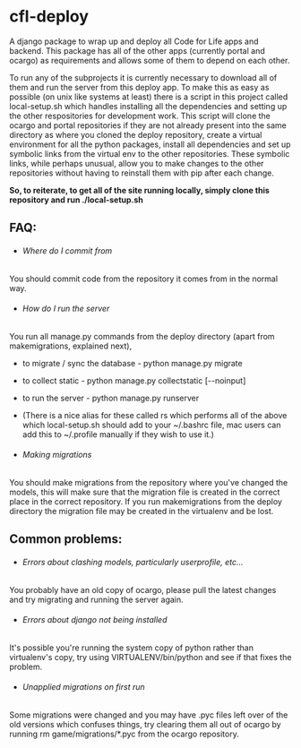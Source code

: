 # cfl-deploy

A django package to wrap up and deploy all Code for Life apps and backend. This package has all of the other apps (currently portal and ocargo) as requirements and allows some of them to depend on each other.

To run any of the subprojects it is currently necessary to download all of them and run the server from this deploy app. To make this as easy as possible (on unix like systems at least) there is a script in this project called local-setup.sh which handles installing all the dependencies and setting up the other respositories for development work. This script will clone the ocargo and portal repositories if they are not already present into the same directory as where you cloned the deploy repository, create a virtual environment for all the python packages, install all dependencies and set up symbolic links from the virtual env to the other repositories. These symbolic links, while perhaps unusual, allow you to make changes to the other repositories without having to reinstall them with pip after each change.

**So, to reiterate, to get all of the site running locally, simply clone this repository and run ./local-setup.sh**

## FAQ:
- ###### Where do I commit from
You should commit code from the repository it comes from in the normal way.

- ###### How do I run the server
You run all manage.py commands from the deploy directory (apart from makemigrations, explained next),
  - to migrate / sync the database - python manage.py migrate
  - to collect static - python manage.py collectstatic [--noinput]
  - to run the server - python manage.py runserver
  - (There is a nice alias for these called rs which performs all of the above which local-setup.sh should add to your ~/.bashrc file, mac users can add this to ~/.profile manually if they wish to use it.)

- ###### Making migrations
You should make migrations from the repository where you've changed the models, this will make sure that the migration file is created in the correct place in the correct repository. If you run makemigrations from the deploy directory the migration file may be created in the virtualenv and be lost.

## Common problems:
- ###### Errors about clashing models, particularly userprofile, etc...
You probably have an old copy of ocargo, please pull the latest changes and try migrating and running the server again.

- ###### Errors about django not being installed
It's possible you're running the system copy of python rather than virtualenv's copy, try using VIRTUALENV/bin/python and see if that fixes the problem.

- ###### Unapplied migrations on first run
Some migrations were changed and you may have .pyc files left over of the old versions which confuses things, try clearing them all out of ocargo by running rm game/migrations/*.pyc from the ocargo repository.

